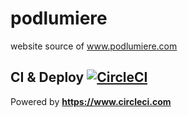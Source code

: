 # podlumiere

website source of www.podlumiere.com

## CI & Deploy [![CircleCI](https://circleci.com/gh/lechaps/podlumiere.svg?style=svg)](https://circleci.com/gh/lechaps/podlumiere)

Powered by **https://www.circleci.com** 
